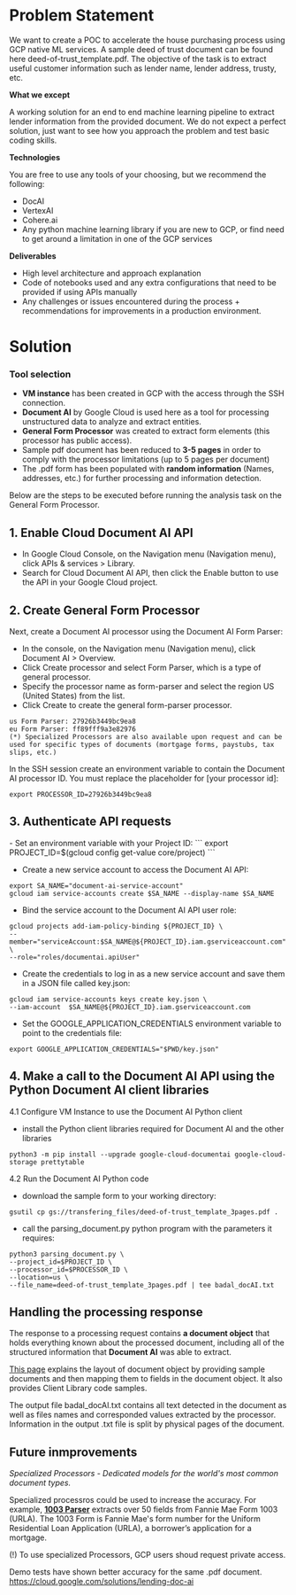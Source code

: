 <h1>Problem Statement</h1>

We want to create a POC to accelerate the house purchasing process using GCP native ML services. A sample deed of trust document can be found here deed-of-trust_template.pdf. The objective of the task is to extract useful customer information such as lender name, lender address, trusty, etc.

**What we except**

A working solution for an end to end machine learning pipeline to extract lender information from the provided document. We do not expect a perfect solution, just want to see how you approach the problem and test basic coding skills.

**Technologies**

You are free to use any tools of your choosing, but we recommend the following:
- DocAI
- VertexAI
- Cohere.ai
- Any python machine learning library if you are new to GCP, or find need to get around a limitation in one of the GCP services

**Deliverables**

- High level architecture and approach explanation
- Code of notebooks used and any extra configurations that need to be provided if using APIs manually
- Any challenges or issues encountered during the process + recommendations for improvements in a production environment.

<h1>Solution</h1>

<h3>Tool selection</h3>

- **VM instance** has been created in GCP with the access through the SSH connection.
- **Document AI** by Google Cloud is used here as a tool for processing unstructured data to analyze and extract entities.
- **General Form Processor** was created to extract form elements (this processor has public access).
- Sample pdf document has been reduced to **3-5 pages** in order to comply with the processor limitations (up to 5 pages per document)
- The .pdf form has been populated with **random information** (Names, addresses, etc.) for further processing and information detection.


Below are the steps to be executed before running the analysis task on the General Form Processor.


<h2>1. Enable Cloud Document AI API</h2>

- In Google Cloud Console, on the Navigation menu (Navigation menu), click APIs & services > Library.
- Search for Cloud Document AI API, then click the Enable button to use the API in your Google Cloud project.

<h2>2. Create General Form Processor</h2>

Next, create a Document AI processor using the Document AI Form Parser:
- In the console, on the Navigation menu (Navigation menu), click Document AI > Overview.
- Click Create processor and select Form Parser, which is a type of general processor.
- Specify the processor name as form-parser and select the region US (United States) from the list.
- Click Create to create the general form-parser processor.

```
us Form Parser: 27926b3449bc9ea8
eu Form Parser: ff89fff9a3e82976
(*) Specialized Processors are also available upon request and can be used for specific types of documents (mortgage forms, paystubs, tax slips, etc.)
```
In the SSH session create an environment variable to contain the Document AI processor ID. 
You must replace the placeholder for [your processor id]:

```
export PROCESSOR_ID=27926b3449bc9ea8
```

<h2>3. Authenticate API requests</h2>
- Set an environment variable with your Project ID:
```
export PROJECT_ID=$(gcloud config get-value core/project)
```

- Create a new service account to access the Document AI API:
```
export SA_NAME="document-ai-service-account"
gcloud iam service-accounts create $SA_NAME --display-name $SA_NAME
```

- Bind the service account to the Document AI API user role:
```
gcloud projects add-iam-policy-binding ${PROJECT_ID} \
--member="serviceAccount:$SA_NAME@${PROJECT_ID}.iam.gserviceaccount.com" \
--role="roles/documentai.apiUser"
```

- Create the credentials to log in as a new service account and save them in a JSON file called key.json:
```
gcloud iam service-accounts keys create key.json \
--iam-account  $SA_NAME@${PROJECT_ID}.iam.gserviceaccount.com
```

- Set the GOOGLE_APPLICATION_CREDENTIALS environment variable to point to the credentials file:
```
export GOOGLE_APPLICATION_CREDENTIALS="$PWD/key.json"
```

<h2>4. Make a call to the Document AI API using the Python Document AI client libraries</h2>

4.1 Configure VM Instance to use the Document AI Python client

- install the Python client libraries required for Document AI and the other libraries
```
python3 -m pip install --upgrade google-cloud-documentai google-cloud-storage prettytable
```

4.2 Run the Document AI Python code

- download the sample form to your working directory:

```
gsutil cp gs://transfering_files/deed-of-trust_template_3pages.pdf .
```

- call the parsing_document.py python program with the parameters it requires:

```
python3 parsing_document.py \
--project_id=$PROJECT_ID \
--processor_id=$PROCESSOR_ID \
--location=us \
--file_name=deed-of-trust_template_3pages.pdf | tee badal_docAI.txt
```

<h2>Handling the processing response</h2>

The response to a processing request contains **a document object** that holds everything known about the processed document, including all of the structured information that **Document AI** was able to extract.

[This page](https://cloud.google.com/document-ai/docs/handle-response#python_2) explains the layout of document object by providing sample documents and then mapping them to fields in the document object. It also provides Client Library code samples. 

The output file badal_docAI.txt contains all text detected in the document as well as files names and corresponded values extracted by the processor. Information in the output .txt file is split by physical pages of the document. 

<h2>Future inmprovements</h2>

_Specialized Processors - Dedicated models for the world's most common document types._

Specialized processros could be used to increase the accuracy. 
For example, [**1003 Parser**](https://cloud.google.com/document-ai/docs/processors-list?hl=en_US#processor_1003-parser) extracts over 50 fields from Fannie Mae Form 1003 (URLA). The 1003 Form is Fannie Mae's form number for the Uniform Residential Loan Application (URLA), a borrower’s application for a mortgage.

(!) To use specialized Processors, GCP users shoud request private access.

Demo tests have shown better accuracy for the same .pdf document. 
https://cloud.google.com/solutions/lending-doc-ai
